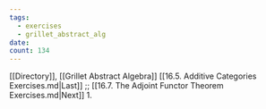 ```yaml
---
tags:
  - exercises
  - grillet_abstract_alg
date:
count: 134
---
```

[[Directory]], [[Grillet Abstract Algebra]]
[[16.5. Additive Categories Exercises.md|Last]] ;; [[16.7. The Adjoint Functor Theorem Exercises.md|Next]]
1. 